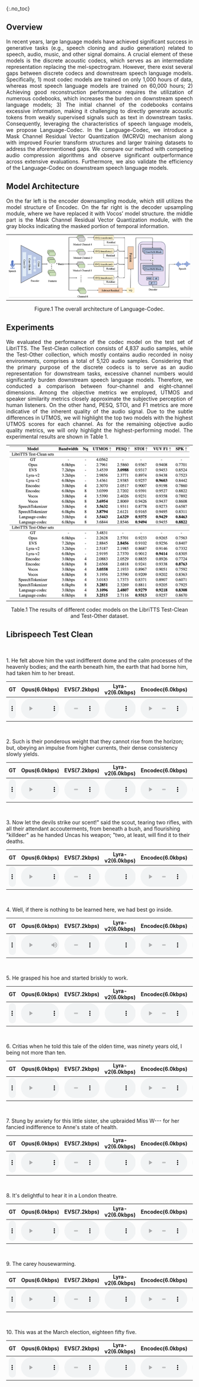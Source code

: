 {:.no_toc}

## Overview
<p align="justify">
In recent years, large language models have achieved significant success in generative tasks (e.g., speech cloning and audio generation) related to speech, audio, music, and other signal domains. A crucial element of these models is the discrete acoustic codecs, which serves as an intermediate representation replacing the mel-spectrogram. However, there exist several gaps between discrete codecs and downstream speech language models. Specifically, 1) most codec models are trained on only 1,000 hours of data, whereas most speech language models are trained on 60,000 hours; 2) Achieving good reconstruction performance requires the utilization of numerous codebooks, which increases the burden on downstream speech language models; 3) The initial channel of the codebooks contains excessive information, making it challenging to directly generate acoustic tokens from weakly supervised signals such as text in downstream tasks. Consequently, leveraging the characteristics of speech language models, we propose Language-Codec. In the Language-Codec, we introduce a Mask Channel Residual Vector Quantization (MCRVQ) mechanism along with improved Fourier transform structures and larger training datasets to address the aforementioned gaps. We compare our method with competing audio compression algorithms and observe significant outperformance across extensive evaluations. Furthermore, we also validate the efficiency of the Language-Codec on downstream speech language models.
</p>

## Model Architecture

<p align="justify">
On the far left is the encoder downsampling module, which
still utilizes the model structure of Encodec. On the far right is the decoder upsampling module, where we have
replaced it with Vocos’ model structure. the middle part is the Mask Channel Residual Vector Quantization module,
with the gray blocks indicating the masked portion of temporal information.
</p>

<table>
    <tr>
        <td ><center><img src="assets/image/arch.png"/> </center></td>
    </tr>
</table>

<p align="center">Figure.1 The overall architecture of Language-Codec.</p>


## Experiments
<p align="justify">
We evaluated the performance of the codec model on the test set of LibriTTS. The Test-Clean collection consists of 4,837 audio samples, while the Test-Other collection, which mostly contains audio recorded in noisy environments, comprises a total of 5,120 audio samples. Considering that the primary purpose of the discrete codecs is to serve as an audio representation for downstream tasks, excessive channel numbers would significantly burden downstream speech language models. Therefore, we conducted a comparison between four-channel and eight-channel dimensions. Among the objective metrics we employed, UTMOS and speaker similarity metrics closely approximate the subjective perception of human listeners. On the other hand, PESQ, STOI, and F1 metrics are more indicative of the inherent quality of the audio signal. Due to the subtle differences in UTMOS, we will highlight the top two models with the highest UTMOS scores for each channel. As for the remaining objective audio quality metrics, we will only highlight the highest-performing model. The experimental results are shown in Table 1.
</p>

<table>
    <tr>
        <td ><center><img src="assets/image/result.png"/> </center></td>
    </tr>
</table>

<p align="center">Table.1 The results of different codec models on the LibriTTS Test-Clean and Test-Other dataset.</p>

## Librispeech Test Clean
<script>
function pauseOthers(ele) {
    $("audio").not(ele).each(function (index, audio) {audio.pause();});
}
</script>

<style>
.main-content table {
    display: inline-table;
}
table {
    table-layout:fixed;
    width: 100%;
    overflow: hidden;
}
#player{
    width: 100%;
}
</style>

<p>&nbsp;</p> 
1. He felt above him the vast indifferent dome and the calm processes of the heavenly bodies; and the earth beneath him, the earth that had borne him, had taken him to her breast.<br>
<table>
    <tr>
        <th> GT</th>
        <th> Opus(6.0kbps) </th>
        <th> EVS(7.2kbps)</th>
        <th> Lyra-v2(6.0kbps)</th>
        <th> Encodec(6.0kbps)</th>
        <th> SpeechTokenizer(6.0kbps)</th>
        <th> LanguageCodec(6.0kbps)</th>
    </tr>
    <tr>
        <th> <audio controls id="player" onplay="pauseOthers(this);"><source src="assets/audios/1/1089_134691_000052_000000.wav" type="audio/mpeg"></audio> </th>
        <th> <audio controls id="player" onplay="pauseOthers(this);"><source src="assets/audios/1/opus_1089_134691_000052_000000.wav" type="audio/mpeg"></audio> </th>
        <th> <audio controls id="player" onplay="pauseOthers(this);"><source src="assets/audios/1/evs_1089_134691_000052_000000.wav" type="audio/mpeg"></audio> </th>
        <th> <audio controls id="player" onplay="pauseOthers(this);"><source src="assets/audios/1/lyra_1089_134691_000052_000000_decoded.wav" type="audio/mpeg"></audio> </th>
        <th> <audio controls id="player" onplay="pauseOthers(this);"><source src="assets/audios/1/encodec_1089_134691_000052_000000.wav" type="audio/mpeg"></audio> </th>
        <th> <audio controls id="player" onplay="pauseOthers(this);"><source src="assets/audios/1/st_1089_134691_000052_000000.wav" type="audio/mpeg"></audio> </th>
        <th> <audio controls id="player" onplay="pauseOthers(this);"><source src="assets/audios/1/languagecodec_1089_134691_000052_000000.wav" type="audio/mpeg"></audio> </th>
    </tr> 
</table>

<p>&nbsp;</p> 
2. Such is their ponderous weight that they cannot rise from the horizon; but, obeying an impulse from higher currents, their dense consistency slowly yields.<br>
<table>
    <tr>
        <th> GT</th>
        <th> Opus(6.0kbps) </th>
        <th> EVS(7.2kbps)</th>
        <th> Lyra-v2(6.0kbps)</th>
        <th> Encodec(6.0kbps)</th>
        <th> SpeechTokenizer(6.0kbps)</th>
        <th> LanguageCodec(6.0kbps)</th>
    </tr>
    <tr>
        <th> <audio controls id="player" onplay="pauseOthers(this);"><source src="assets/audios/2/260_123288_000006_000002.wav" type="audio/mpeg"></audio> </th>
        <th> <audio controls id="player" onplay="pauseOthers(this);"><source src="assets/audios/2/opus_260_123288_000006_000002.wav" type="audio/mpeg"></audio> </th>
        <th> <audio controls id="player" onplay="pauseOthers(this);"><source src="assets/audios/2/evs_260_123288_000006_000002.wav" type="audio/mpeg"></audio> </th>
        <th> <audio controls id="player" onplay="pauseOthers(this);"><source src="assets/audios/2/lyra_260_123288_000006_000002_decoded.wav" type="audio/mpeg"></audio> </th>
        <th> <audio controls id="player" onplay="pauseOthers(this);"><source src="assets/audios/2/encodec_260_123288_000006_000002.wav" type="audio/mpeg"></audio> </th>
        <th> <audio controls id="player" onplay="pauseOthers(this);"><source src="assets/audios/2/st_260_123288_000006_000002.wav" type="audio/mpeg"></audio> </th>
        <th> <audio controls id="player" onplay="pauseOthers(this);"><source src="assets/audios/2/languagecodec_260_123288_000006_000002.wav" type="audio/mpeg"></audio> </th>
    </tr> 
</table>

<p>&nbsp;</p> 
3. Now let the devils strike our scent!" said the scout, tearing two rifles, with all their attendant accouterments, from beneath a bush, and flourishing "killdeer" as he handed Uncas his weapon; "two, at least, will find it to their deaths.<br>
<table>
    <tr>
        <th> GT</th>
        <th> Opus(6.0kbps) </th>
        <th> EVS(7.2kbps)</th>
        <th> Lyra-v2(6.0kbps)</th>
        <th> Encodec(6.0kbps)</th>
        <th> SpeechTokenizer(6.0kbps)</th>
        <th> LanguageCodec(6.0kbps)</th>
    </tr>
    <tr>
        <th> <audio controls id="player" onplay="pauseOthers(this);"><source src="assets/audios/3/1320_122617_000069_000000.wav" type="audio/mpeg"></audio> </th>
        <th> <audio controls id="player" onplay="pauseOthers(this);"><source src="assets/audios/3/opus_1320_122617_000069_000000.wav" type="audio/mpeg"></audio> </th>
        <th> <audio controls id="player" onplay="pauseOthers(this);"><source src="assets/audios/3/evs_1320_122617_000069_000000.wav" type="audio/mpeg"></audio> </th>
        <th> <audio controls id="player" onplay="pauseOthers(this);"><source src="assets/audios/3/lyra_1320_122617_000069_000000_decoded.wav" type="audio/mpeg"></audio> </th>
        <th> <audio controls id="player" onplay="pauseOthers(this);"><source src="assets/audios/3/encodec_1320_122617_000069_000000.wav" type="audio/mpeg"></audio> </th>
        <th> <audio controls id="player" onplay="pauseOthers(this);"><source src="assets/audios/3/st_1320_122617_000069_000000.wav" type="audio/mpeg"></audio> </th>
        <th> <audio controls id="player" onplay="pauseOthers(this);"><source src="assets/audios/3/languagecodec_1320_122617_000069_000000.wav" type="audio/mpeg"></audio> </th>
    </tr> 
</table>

<p>&nbsp;</p> 
4. Well, if there is nothing to be learned here, we had best go inside.<br>
<table>
    <tr>
        <th> GT</th>
        <th> Opus(6.0kbps) </th>
        <th> EVS(7.2kbps)</th>
        <th> Lyra-v2(6.0kbps)</th>
        <th> Encodec(6.0kbps)</th>
        <th> SpeechTokenizer(6.0kbps)</th>
        <th> LanguageCodec(6.0kbps)</th>
    </tr>
    <tr>
        <th> <audio controls id="player" onplay="pauseOthers(this);"><source src="assets/audios/4/1580_141083_000043_000001.wav" type="audio/mpeg"></audio> </th>
        <th> <audio controls id="player" onplay="pauseOthers(this);"><source src="assets/audios/4/opus_1580_141083_000043_000001.wav" type="audio/mpeg"></audio> </th>
        <th> <audio controls id="player" onplay="pauseOthers(this);"><source src="assets/audios/4/evs_1580_141083_000043_000001.wav" type="audio/mpeg"></audio> </th>
        <th> <audio controls id="player" onplay="pauseOthers(this);"><source src="assets/audios/4/lyra_1580_141083_000043_000001_decoded.wav" type="audio/mpeg"></audio> </th>
        <th> <audio controls id="player" onplay="pauseOthers(this);"><source src="assets/audios/4/encodec_1580_141083_000043_000001.wav" type="audio/mpeg"></audio> </th>
        <th> <audio controls id="player" onplay="pauseOthers(this);"><source src="assets/audios/4/st_1580_141083_000043_000001.wav" type="audio/mpeg"></audio> </th>
        <th> <audio controls id="player" onplay="pauseOthers(this);"><source src="assets/audios/4/languagecodec_1580_141083_000043_000001.wav" type="audio/mpeg"></audio> </th>
    </tr> 
</table>

<p>&nbsp;</p> 
5. He grasped his hoe and started briskly to work.<br>
<table>
    <tr>
        <th> GT</th>
        <th> Opus(6.0kbps) </th>
        <th> EVS(7.2kbps)</th>
        <th> Lyra-v2(6.0kbps)</th>
        <th> Encodec(6.0kbps)</th>
        <th> SpeechTokenizer(6.0kbps)</th>
        <th> LanguageCodec(6.0kbps)</th>
    </tr>
    <tr>
        <th> <audio controls id="player" onplay="pauseOthers(this);"><source src="assets/audios/5/1995_1826_000051_000001.wav" type="audio/mpeg"></audio> </th>
        <th> <audio controls id="player" onplay="pauseOthers(this);"><source src="assets/audios/5/opus_1995_1826_000051_000001.wav" type="audio/mpeg"></audio> </th>
        <th> <audio controls id="player" onplay="pauseOthers(this);"><source src="assets/audios/5/evs_1995_1826_000051_000001.wav" type="audio/mpeg"></audio> </th>
        <th> <audio controls id="player" onplay="pauseOthers(this);"><source src="assets/audios/5/lyra_1995_1826_000051_000001_decoded.wav" type="audio/mpeg"></audio> </th>
        <th> <audio controls id="player" onplay="pauseOthers(this);"><source src="assets/audios/5/encodec_1995_1826_000051_000001.wav" type="audio/mpeg"></audio> </th>
        <th> <audio controls id="player" onplay="pauseOthers(this);"><source src="assets/audios/5/st_1995_1826_000051_000001.wav" type="audio/mpeg"></audio> </th>
        <th> <audio controls id="player" onplay="pauseOthers(this);"><source src="assets/audios/5/languagecodec_1995_1826_000051_000001.wav" type="audio/mpeg"></audio> </th>
    </tr> 
</table>

<p>&nbsp;</p> 
6. Critias when he told this tale of the olden time, was ninety years old, I being not more than ten.<br>
<table>
    <tr>
        <th> GT</th>
        <th> Opus(6.0kbps) </th>
        <th> EVS(7.2kbps)</th>
        <th> Lyra-v2(6.0kbps)</th>
        <th> Encodec(6.0kbps)</th>
        <th> SpeechTokenizer(6.0kbps)</th>
        <th> LanguageCodec(6.0kbps)</th>
    </tr>
    <tr>
        <th> <audio controls id="player" onplay="pauseOthers(this);"><source src="assets/audios/6/2961_961_000004_000002.wav" type="audio/mpeg"></audio> </th>
        <th> <audio controls id="player" onplay="pauseOthers(this);"><source src="assets/audios/6/opus_2961_961_000004_000002.wav" type="audio/mpeg"></audio> </th>
        <th> <audio controls id="player" onplay="pauseOthers(this);"><source src="assets/audios/6/evs_2961_961_000004_000002.wav" type="audio/mpeg"></audio> </th>
        <th> <audio controls id="player" onplay="pauseOthers(this);"><source src="assets/audios/6/lyra_2961_961_000004_000002_decoded.wav" type="audio/mpeg"></audio> </th>
        <th> <audio controls id="player" onplay="pauseOthers(this);"><source src="assets/audios/6/encodec_2961_961_000004_000002.wav" type="audio/mpeg"></audio> </th>
        <th> <audio controls id="player" onplay="pauseOthers(this);"><source src="assets/audios/6/st_2961_961_000004_000002.wav" type="audio/mpeg"></audio> </th>
        <th> <audio controls id="player" onplay="pauseOthers(this);"><source src="assets/audios/6/languagecodec_2961_961_000004_000002.wav" type="audio/mpeg"></audio> </th>
    </tr>
</table>

<p>&nbsp;</p> 
7. Stung by anxiety for this little sister, she upbraided Miss W--- for her fancied indifference to Anne's state of health.<br>
<table>
    <tr>
        <th> GT</th>
        <th> Opus(6.0kbps) </th>
        <th> EVS(7.2kbps)</th>
        <th> Lyra-v2(6.0kbps)</th>
        <th> Encodec(6.0kbps)</th>
        <th> SpeechTokenizer(6.0kbps)</th>
        <th> LanguageCodec(6.0kbps)</th>
    </tr>
    <tr>
        <th> <audio controls id="player" onplay="pauseOthers(this);"><source src="assets/audios/7/3575_170457_000048_000000.wav" type="audio/mpeg"></audio> </th>
        <th> <audio controls id="player" onplay="pauseOthers(this);"><source src="assets/audios/7/opus_3575_170457_000048_000000.wav" type="audio/mpeg"></audio> </th>
        <th> <audio controls id="player" onplay="pauseOthers(this);"><source src="assets/audios/7/evs_3575_170457_000048_000000.wav" type="audio/mpeg"></audio> </th>
        <th> <audio controls id="player" onplay="pauseOthers(this);"><source src="assets/audios/7/lyra_3575_170457_000048_000000_decoded.wav" type="audio/mpeg"></audio> </th>
        <th> <audio controls id="player" onplay="pauseOthers(this);"><source src="assets/audios/7/encodec_3575_170457_000048_000000.wav" type="audio/mpeg"></audio> </th>
        <th> <audio controls id="player" onplay="pauseOthers(this);"><source src="assets/audios/7/st_3575_170457_000048_000000.wav" type="audio/mpeg"></audio> </th>
        <th> <audio controls id="player" onplay="pauseOthers(this);"><source src="assets/audios/7/languagecodec_3575_170457_000048_000000.wav" type="audio/mpeg"></audio> </th>
    </tr> 
</table>

<p>&nbsp;</p> 
8. It's delightful to hear it in a London theatre.<br>
<table>
    <tr>
        <th> GT</th>
        <th> Opus(6.0kbps) </th>
        <th> EVS(7.2kbps)</th>
        <th> Lyra-v2(6.0kbps)</th>
        <th> Encodec(6.0kbps)</th>
        <th> SpeechTokenizer(6.0kbps)</th>
        <th> LanguageCodec(6.0kbps)</th>
    </tr>
    <tr>
        <th> <audio controls id="player" onplay="pauseOthers(this);"><source src="assets/audios/8/4446_2271_000007_000002.wav" type="audio/mpeg"></audio> </th>
        <th> <audio controls id="player" onplay="pauseOthers(this);"><source src="assets/audios/8/opus_4446_2271_000007_000002.wav" type="audio/mpeg"></audio> </th>
        <th> <audio controls id="player" onplay="pauseOthers(this);"><source src="assets/audios/8/evs_4446_2271_000007_000002.wav" type="audio/mpeg"></audio> </th>
        <th> <audio controls id="player" onplay="pauseOthers(this);"><source src="assets/audios/8/lyra_4446_2271_000007_000002_decoded.wav" type="audio/mpeg"></audio> </th>
        <th> <audio controls id="player" onplay="pauseOthers(this);"><source src="assets/audios/8/encodec_4446_2271_000007_000002.wav" type="audio/mpeg"></audio> </th>
        <th> <audio controls id="player" onplay="pauseOthers(this);"><source src="assets/audios/8/st_4446_2271_000007_000002.wav" type="audio/mpeg"></audio> </th>
        <th> <audio controls id="player" onplay="pauseOthers(this);"><source src="assets/audios/8/languagecodec_4446_2271_000007_000002.wav" type="audio/mpeg"></audio> </th>
    </tr> 
</table>

<p>&nbsp;</p> 
9. The carey housewarming.<br>
<table>
    <tr>
        <th> GT</th>
        <th> Opus(6.0kbps) </th>
        <th> EVS(7.2kbps)</th>
        <th> Lyra-v2(6.0kbps)</th>
        <th> Encodec(6.0kbps)</th>
        <th> SpeechTokenizer(6.0kbps)</th>
        <th> LanguageCodec(6.0kbps)</th>
    </tr> 
    <tr>
        <th> <audio controls id="player" onplay="pauseOthers(this);"><source src="assets/audios/9/4992_41806_000001_000000.wav" type="audio/mpeg"></audio> </th>
        <th> <audio controls id="player" onplay="pauseOthers(this);"><source src="assets/audios/9/opus_4992_41806_000001_000000.wav" type="audio/mpeg"></audio> </th>
        <th> <audio controls id="player" onplay="pauseOthers(this);"><source src="assets/audios/9/evs_4992_41806_000001_000000.wav" type="audio/mpeg"></audio> </th>
        <th> <audio controls id="player" onplay="pauseOthers(this);"><source src="assets/audios/9/lyra_4992_41806_000001_000000_decoded.wav" type="audio/mpeg"></audio> </th>
        <th> <audio controls id="player" onplay="pauseOthers(this);"><source src="assets/audios/9/encodec_4992_41806_000001_000000.wav" type="audio/mpeg"></audio> </th>
        <th> <audio controls id="player" onplay="pauseOthers(this);"><source src="assets/audios/9/st_4992_41806_000001_000000.wav" type="audio/mpeg"></audio> </th>
        <th> <audio controls id="player" onplay="pauseOthers(this);"><source src="assets/audios/9/languagecodec_4992_41806_000001_000000.wav" type="audio/mpeg"></audio> </th>
    </tr> 
</table>

<p>&nbsp;</p> 
10. This was at the March election, eighteen fifty five.<br>
<table>
    <tr>
        <th> GT</th>
        <th> Opus(6.0kbps) </th>
        <th> EVS(7.2kbps)</th>
        <th> Lyra-v2(6.0kbps)</th>
        <th> Encodec(6.0kbps)</th>
        <th> SpeechTokenizer(6.0kbps)</th>
        <th> LanguageCodec(6.0kbps)</th>
    </tr> 
    <tr>
        <th> <audio controls id="player" onplay="pauseOthers(this);"><source src="assets/audios/10/7729_102255_000002_000003.wav" type="audio/mpeg"></audio> </th>
        <th> <audio controls id="player" onplay="pauseOthers(this);"><source src="assets/audios/10/opus_7729_102255_000002_000003.wav" type="audio/mpeg"></audio> </th>
        <th> <audio controls id="player" onplay="pauseOthers(this);"><source src="assets/audios/10/evs_7729_102255_000002_000003.wav" type="audio/mpeg"></audio> </th>
        <th> <audio controls id="player" onplay="pauseOthers(this);"><source src="assets/audios/10/lyra_7729_102255_000002_000003_decoded.wav" type="audio/mpeg"></audio> </th>
        <th> <audio controls id="player" onplay="pauseOthers(this);"><source src="assets/audios/10/encodec_7729_102255_000002_000003.wav" type="audio/mpeg"></audio> </th>
        <th> <audio controls id="player" onplay="pauseOthers(this);"><source src="assets/audios/10/st_7729_102255_000002_000003.wav" type="audio/mpeg"></audio> </th>
        <th> <audio controls id="player" onplay="pauseOthers(this);"><source src="assets/audios/10/languagecodec_7729_102255_000002_000003.wav" type="audio/mpeg"></audio> </th>
    </tr> 
</table>

<p>&nbsp;</p>
